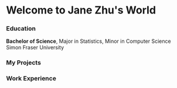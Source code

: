 # Welcome to Jane Zhu's World



### Education
**Bachelor of Science**, Major in Statistics, Minor in Computer Science  
Simon Fraser University

### My Projects

### Work Experience
